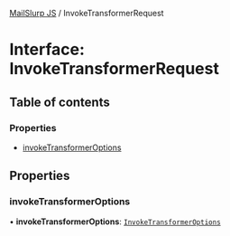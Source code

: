 [MailSlurp JS](../README.md) / InvokeTransformerRequest

# Interface: InvokeTransformerRequest

## Table of contents

### Properties

- [invokeTransformerOptions](InvokeTransformerRequest.md#invoketransformeroptions)

## Properties

### invokeTransformerOptions

• **invokeTransformerOptions**: [`InvokeTransformerOptions`](InvokeTransformerOptions.md)
